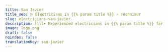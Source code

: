 ```yaml
---
title: San Javier
title_seo: ᐅ Electricians in {{% param title %}} ⚡️ Technimur
slug: electricians-san-javier
description: llll➤ Experienced electricians in {{% param title %}} for all your electrical needs. Fast, efficient and reliable service ✅ Contact us!
image: logo.png
draft: false
noindex: false
translationKey: san-javier
---
```

